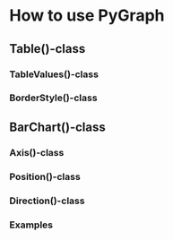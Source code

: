 # How to use PyGraph

## Table()-class


### TableValues()-class


### BorderStyle()-class


## BarChart()-class


### Axis()-class


### Position()-class


### Direction()-class


### Examples